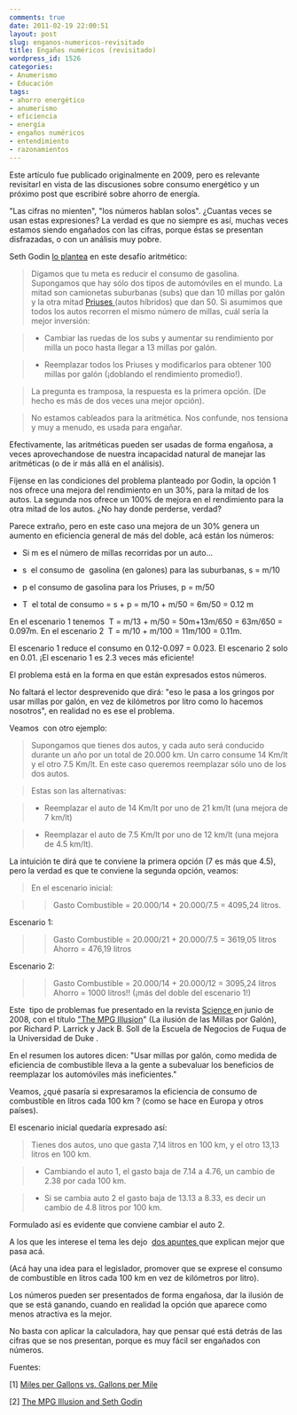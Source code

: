 ```yaml
---
comments: true
date: 2011-02-19 22:00:51
layout: post
slug: enganos-numericos-revisitado
title: Engaños numéricos (revisitado)
wordpress_id: 1526
categories:
- Anumerismo
- Educación
tags:
- ahorro energético
- anumerismo
- eficiencia
- energía
- engaños numéricos
- entendimiento
- razonamientos
---
```


Este artículo fue publicado originalmente en 2009, pero es relevante revisitarl en vista de las discusiones sobre consumo energético y un próximo post que escribiré sobre ahorro de energía.




"Las cifras no mienten", "los números hablan solos". ¿Cuantas veces se usan estas expresiones? La verdad es que no siempre es así, muchas veces estamos siendo engañados con las cifras, porque éstas se presentan disfrazadas, o con un análisis muy pobre.

Seth Godin [lo plantea](http://sethgodin.typepad.com/seths_blog/2009/08/not-so-good-at-math.html) en este desafío aritmético:


> Digamos que tu meta es reducir el consumo de gasolina.
Supongamos que hay sólo dos tipos de automóviles en el mundo. La mitad son camionetas suburbanas (subs) que dan 10 millas por galón y la otra mitad [Priuses ](http://en.wikipedia.org/wiki/Toyota_Prius)(autos híbridos) que dan 50. Si asumimos que todos los autos recorren el mismo número de millas, cuál sería la mejor inversión:




> 

> 
> 
	
>   * Cambiar las ruedas de los subs y aumentar su rendimiento por milla un poco hasta llegar a 13 millas por galón.
> 
	
>   * Reemplazar todos los Priuses y modificarlos para obtener 100 millas por galón (¡doblando el rendimiento promedio!).
> 






> La pregunta es tramposa, la respuesta es la primera opción. (De hecho es más de dos veces una mejor opción).




> No estamos cableados para la aritmética. Nos confunde, nos tensiona y muy a menudo, es usada para engañar.


Efectivamente, las aritméticas pueden ser usadas de forma engañosa, a veces aprovechandose de nuestra incapacidad natural de manejar las aritméticas (o de ir más allá en el análisis).


Fíjense en las condiciones del problema planteado por Godin, la opción 1 nos ofrece una mejora del rendimiento en un 30%, para la mitad de los autos. La segunda nos ofrece un 100% de mejora en el rendimiento para la otra mitad de los autos. ¿No hay donde perderse, verdad?




Parece extraño, pero en este caso una mejora de un 30% genera un aumento en eficiencia general de más del doble, acá están los números:








	
  * Si m es el número de millas recorridas por un auto...

	
  * s  el consumo de  gasolina (en galones) para las suburbanas, s = m/10

	
  * p el consumo de gasolina para los Priuses, p = m/50

	
  * T  el total de consumo = s + p = m/10 + m/50 = 6m/50 = 0.12 m






En el escenario 1 tenemos  T = m/13 + m/50 = 50m+13m/650 = 63m/650 = 0.097m. En el escenario 2  T = m/10 + m/100 = 11m/100 = 0.11m.

El escenario 1 reduce el consumo en 0.12-0.097 = 0.023. El escenario 2 solo en 0.01. ¡El escenario 1 es 2.3 veces más eficiente!

El problema está en la forma en que están expresados estos números.

No faltará el lector desprevenido que dirá: "eso le pasa a los gringos por usar millas por galón, en vez de kilómetros por litro como lo hacemos nosotros", en realidad no es ese el problema.

Veamos  con otro ejemplo:









> Supongamos que tienes dos autos, y cada auto será conducido durante un año por un total de 20.000 km. Un carro consume 14 Km/lt y el otro 7.5 Km/lt. En este caso queremos reemplazar sólo uno de los dos autos.




> Estas son las alternativas:




> 

> 
> 
	
>   * Reemplazar el auto de 14 Km/lt por uno de 21 km/lt (una mejora de 7 km/lt)
> 
	
>   * Reemplazar el auto de 7.5 Km/lt por uno de 12 km/lt (una mejora de 4.5 km/lt).
> 

La intuición te dirá que te conviene la primera opción (7 es más que 4.5), pero la verdad es que te conviene la segunda opción, veamos:




> En el escenario inicial:

>
>> Gasto Combustible = 20.000/14 + 20.000/7.5 = 4095,24 litros.
> 
> 
Escenario 1:

>
>> Gasto Combustible = 20.000/21 + 20.000/7.5 = 3619,05 litros
Ahorro = 476,19 litros
> 
> 
Escenario 2:

>
>> Gasto Combustible = 20.000/14 + 20.000/12 = 3095,24 litros
Ahorro = 1000 litros!! (¡más del doble del escenario 1!)
> 
> 














Este  tipo de problemas fue presentado en la revista [Science ](http://www.sciencemag.org/)en junio de 2008, con el título ["The MPG Illusion](http://www.sciencemag.org/cgi/reprint/320/5883/1593.pdf)" (La ilusión de las Millas por Galón), por Richard P. Larrick y Jack B. Soll de la Escuela de Negocios de Fuqua de la Universidad de Duke .




En el resumen los autores dicen: "Usar millas por galón, como medida de eficiencia de combustible lleva a la gente a subevaluar los beneficios de reemplazar los automóviles más ineficientes."




Veamos, ¿qué pasaría si expresaramos la eficiencia de consumo de combustible en litros cada 100 km ? (como se hace en Europa y otros países).




El escenario inicial quedaría expresado así:













> Tienes dos autos, uno que gasta 7,14 litros en 100 km, y el otro 13,13 litros en 100 km.




> 

> 
> 
	
>   * Cambiando el auto 1, el gasto baja de 7.14 a 4.76, un cambio de 2.38 por cada 100 km.
> 
	
>   * Si se cambia auto 2 el gasto baja de 13.13 a 8.33, es decir un cambio de 4.8 litros por 100 km.
> 















Formulado así es evidente que conviene cambiar el auto 2.




A los que les interese el tema les dejo  [dos ](http://www.onpreinit.com/2009/08/mpg-illusion-seth-godin.html) [apuntes ](http://www.bunniestudios.com/blog/?p=257)que explican mejor que pasa acá.




(Acá hay una idea para el legislador, promover que se exprese el consumo de combustible en litros cada 100 km en vez de kilómetros por litro).




Los números pueden ser presentados de forma engañosa, dar la ilusión de que se está ganando, cuando en realidad la opción que aparece como menos atractiva es la mejor.




No basta con aplicar la calculadora, hay que pensar qué está detrás de las cifras que se nos presentan, porque es muy fácil ser engañados con números.







Fuentes:




[1] [Miles per Gallons vs. Gallons per Mile](http://www.bunniestudios.com/blog/?p=257)




[2] [The MPG Illusion and Seth Godin](http://www.onpreinit.com/2009/08/mpg-illusion-seth-godin.html)












